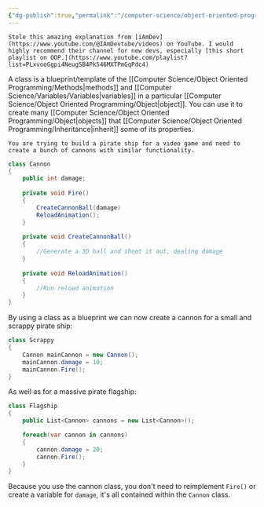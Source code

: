 ```yaml
---
{"dg-publish":true,"permalink":"/computer-science/object-oriented-programming/class/","tags":["beginner","intermediate","unfinished"]}
---
```


```ad-info
Stole this amazing explanation from [iAmDev](https://www.youtube.com/@IAmDevtube/videos) on YouTube. I would highly recommend their channel for new devs, especially [this short playlist on OOP.](https://www.youtube.com/playlist?list=PLxvooGgpi4NeugSB4Pk546MXTPmGqPdc4)
```

A class is a blueprint/template of the [[Computer Science/Object Oriented Programming/Methods\|methods]] and [[Computer Science/Variables/Variables\|variables]] in a particular [[Computer Science/Object Oriented Programming/Object\|object]]. You can use it to create many [[Computer Science/Object Oriented Programming/Object\|objects]] that [[Computer Science/Object Oriented Programming/Inheritance\|inherit]] some of its properties.

```ad-example
You are trying to build a pirate ship for a video game and need to create a bunch of cannons with similar functionality.
```
```csharp
class Cannon 
{
	public int damage;
	
	private void Fire()
	{
		CreateCannonBall(damage)
		ReloadAnimation();
	}
	
	private void CreateCannonBall()
	{
		//Generate a 3D ball and shoot it out, dealing damage
	}
	
	private void ReloadAnimation()
	{
		//Run reload animation
	}
}
```

By using a class as a blueprint we can now create a cannon for a small and scrappy pirate ship:

```csharp
class Scrappy 
{
	Cannon mainCannon = new Cannon();
	mainCannon.damage = 10;
	mainCannon.Fire();
}
```

 As well as for a massive pirate flagship:

```csharp
class Flagship 
{
	public List<Cannon> cannons = new List<Cannon>();

	foreach(var cannon in cannons)
	{
		cannon.damage = 20;
		cannon.Fire();
	}
}
```

Because you use the cannon class, you don't need to reimplement `Fire()` or create a variable for `damage`, it's all contained within the `Cannon` class.